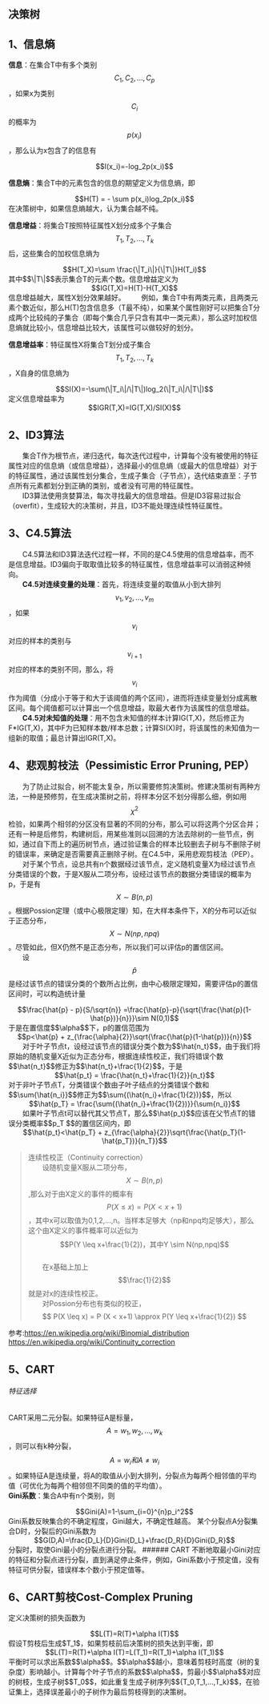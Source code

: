
<script type="text/javascript" src="http://cdn.mathjax.org/mathjax/latest/MathJax.js?config=TeX-AMS-MML_HTMLorMML"></script>

## 决策树  

## 1、信息熵  

**信息**：在集合T中有多个类别$$C_1,C_2,...,C_p$$，如果x为类别$$C_i$$的概率为$$p(x_i)$$，那么认为x包含了的信息有  
<div align="center">$$I(x_i)=-log_2p(x_i)$$</div>   

**信息熵**：集合T中的元素包含的信息的期望定义为信息熵，即  
<div align="center">$$H(T) = - \sum p(x_i)log_2p(x_i)$$</div>    
在决策树中，如果信息熵越大，认为集合越不纯。  

**信息增益**：将集合T按照特征属性X划分成多个子集合$$T_1,T_2,...,T_k$$后，这些集合的加权信息熵为
<div align="center">$$H(T_X)=\sum \frac{\|T_i\|}{\|T\|}H(T_i)$$</div>   
其中$$\|T\|$$表示集合T的元素个数。信息增益定义为
<div align="center">$$IG(T,X)=H(T)-H(T_X)$$</div> 
信息增益越大，属性X划分效果越好。  
&emsp;&emsp;例如，集合T中有两类元素，且两类元素个数近似，那么H(T)包含信息多（T最不纯），如果某个属性刚好可以把集合T分成两个比较纯的子集合（即每个集合几乎只含有其中一类元素），那么这时加权信息熵就比较小，信息增益比较大，该属性可以做较好的划分。  

**信息增益率**：特征属性X将集合T划分成子集合$$T_1,T_2,...,T_k$$，X自身的信息熵为  
<div align="center">$$SI(X)=-\sum(\|T_i\|/\|T\|)log_2(\|T_i\|/\|T\|)$$</div>     
定义信息增益率为  
<div align="center">$$IGR(T,X)=IG(T,X)/SI(X)$$</div>     

## 2、ID3算法  

&emsp;&emsp;集合T作为根节点，递归迭代，每次迭代过程中，计算每个没有被使用的特征属性对应的信息熵（或信息增益），选择最小的信息熵（或最大的信息增益）对于的特征属性，通过该属性划分集合，生成子集合（子节点），迭代结束直至：子节点所有元素都划分到正确的类别，或者没有可用的特征属性。  
&emsp;&emsp;ID3算法使用贪婪算法，每次寻找最大的信息增益。但是ID3容易过拟合（overfit），生成较大的决策树，并且，ID3不能处理连续性特征属性。  


## 3、C4.5算法  
&emsp;&emsp;C4.5算法和ID3算法迭代过程一样，不同的是C4.5使用的信息增益率，而不是信息增益。ID3偏向于取取值比较多的特征属性，信息增益率可以消弱这种倾向。  
&emsp;&emsp;**C4.5对连续变量的处理**：首先，将连续变量的取值从小到大排列$${v_1,v_2,...,v_m}$$，如果$$v_i$$对应的样本的类别与$$v_{i+1}$$对应的样本的类别不同，那么，将$$v_i$$作为阈值（分成小于等于和大于该阈值的两个区间），进而将连续变量划分成离散区间。每个阈值都可以计算出一个信息增益，取最大者作为该属性的信息增益。  
&emsp;&emsp;**C4.5对未知值的处理**：用不包含未知值的样本计算IG(T,X)，然后修正为F*IG(T,X)，其中F为已知样本数/样本总数；计算SI(X)时，将该属性的未知值为一组新的取值；最总计算出IGR(T,X)。  

## 4、悲观剪枝法（Pessimistic Error Pruning, PEP）
&emsp;&emsp;为了防止过拟合，树不能太复杂，所以需要修剪决策树。修建决策树有两种方法，一种是预修剪，在生成决策树之前，将样本分区不划分得那么细，例如用$$\chi^2$$检验，如果两个相邻的分区没有显著的不同的分布，那么可以将这两个分区合并；还有一种是后修剪，构建树后，用某些准则以回溯的方法去除树的一些节点，例如，通过自下而上的遍历树节点，通过验证集合的样本比较删去子树与不删除子树的错误率，来确定是否需要真正删除子树。在C4.5中，采用悲观剪枝法（PEP）。 
&emsp;&emsp;对于某个节点，设总共有n个数据经过该节点，定义随机变量X为经过该节点分类错误的个数，于是X服从二项分布，设经过该节点的数据分类错误的概率为p，于是有$$X \sim B(n,p) $$。根据Possion定理（或中心极限定理）知，在大样本条件下，X的分布可以近似于正态分布，$$X \sim N(np,npq)$$。尽管如此，但X仍然不是正态分布，所以我们可以评估p的置信区间。  
&emsp;&emsp;设$$\hat p$$是经过该节点的错误分类的个数所占比例，由中心极限定理知，需要评估p的置信区间时，可以构造统计量  
<div align="center">$$\frac{\hat{p} - p}{S/\sqrt{n}} =\frac{\hat{p}-p}{\sqrt{\frac{\hat{p}(1-\hat{p})}{n}}}\sim N(0,1)$$</div>   
于是在置信度$$\alpha$$下，p的置信范围为  
<div align="center">$$p<\hat{p} + z_{\frac{\alpha}{2}}\sqrt{\frac{\hat{p}(1-\hat{p})}{n}}$$</div>   
&emsp;&emsp;对于叶子节点t，设经过该节点的错误分类个数为$$\hat{n_t}$$，由于我们将原始的随机变量X近似为正态分布，根据连续性校正，我们将错误个数$$\hat{n_t}$$修正为$$\hat{n_t}+\frac{1}{2}$$，于是  
<div align="center">$$\hat{p_t} = \frac{\hat{n_t}+\frac{1}{2}}{n_t}$$</div>   
对于非叶子节点T，分类错误个数由子叶子结点的分类错误个数和$$\sum{\hat{n_i}}$$修正为$$\sum{(\hat{n_i}+\frac{1}{2})}$$，所以  
<div align="center">$$\hat{p_T} = \frac{\sum{(\hat{n_i}+\frac{1}{2})}}{\sum{n_i}}$$</div>   
&emsp;&emsp;如果叶子节点t可以替代其父节点T，那么$$\hat{p_t}$$应该在父节点T的错误分类概率$$p_T $$的置信区间内，即  
<div align="center">$$\hat{p_t}<\hat{p_T} + z_{\frac{\alpha}{2}}\sqrt{\frac{\hat{p_T}(1-\hat{p_T})}{n_T}}$$</div>  
    
>连续性校正（Continuity correction）  
&emsp;&emsp;设随机变量X服从二项分布，$$X \sim B(n,p) $$,那么对于由X定义的事件的概率有$$P(X \leq x) = P (X < x+1)$$，其中x可以取值为0,1,2,...,n。当样本足够大（np和npq均足够大），那么这个由X定义的事件概率可以近似为$$P(Y \leq x+\frac{1}{2})，其中Y \sim N(np,npq)$$  
&emsp;&emsp;在x基础上加上$$\frac{1}{2}$$就是对x的连续性校正。  
&emsp;&emsp;对Possion分布也有类似的校正，$$ P(X \leq x) = P (X < x+1) \approx P(Y \leq x+\frac{1}{2}) $$   

参考:https://en.wikipedia.org/wiki/Binomial_distribution
https://en.wikipedia.org/wiki/Continuity_correction  


## 5、CART
###### 特征选择  
CART采用二元分裂。如果特征A是标量，$$A={w_1,w_2,…,w_k}$$，则可以有k种分裂，$$A=w_i和A≠w_i$$。如果特征A是连续量，将A的取值从小到大排列，分裂点为每两个相邻值的平均值（可优化为每两个相邻但不同类的值的平均值）。  
**Gini系数**：集合A中有n个类别，则  
<div align="center">$$Gini(A)=1-\sum_{i=0}^{n}p_i^2$$</div>  
Gini系数反映集合的不确定程度，Gini越大，不确定性越高。  
某个分裂点A分裂集合D时，分裂后的Gini系数为  
<div align="center">$$G(D,A)=\frac{D_L}{D}Gini{D_L}+\frac{D_R}{D}Gini{D_R}$$</div>  
分裂时，取使Gini最小的分裂点进行分裂。
###### CART  
不断地取最小Gini对应的特征和分裂点进行分裂，直到满足停止条件，例如，Gini系数小于预定值，没有特征可供分裂，错误样本个数小于预定值等。  


## 6、CART剪枝Cost-Complex Pruning  
定义决策树的损失函数为  
<div align="center">$$L(T)=R(T)+\alpha I(T)$$</div>    
假设T剪枝后生成$T_1$，如果剪枝前后决策树的损失达到平衡，即  
<div align="center">$$L(T)=R(T)+\alpha I(T)=L(T_1)=R(T_1)+\alpha I(T_1)$$</div>    
平衡时可以求出系数$$\alpha$$。$$\alpha$$越小，意味着剪枝时高度（树的复杂度）影响越小。计算每个叶子节点的系数$$\alpha$$，剪最小$$\alpha$$对应的树枝，生成子树$$T_0$$，如此重复生成子树序列$${T_0,T_1,...,T_k}$$，在验证集上，选择误差最小的子树作为最后剪枝得到的决策树。  















